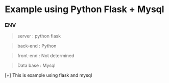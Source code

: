 Example using Python Flask + Mysql 
==================================
### ENV
> server : python flask 

> back-end : Python

> front-end : Not determined

> Data base : Mysql 

[+] This is example using flask and mysql
